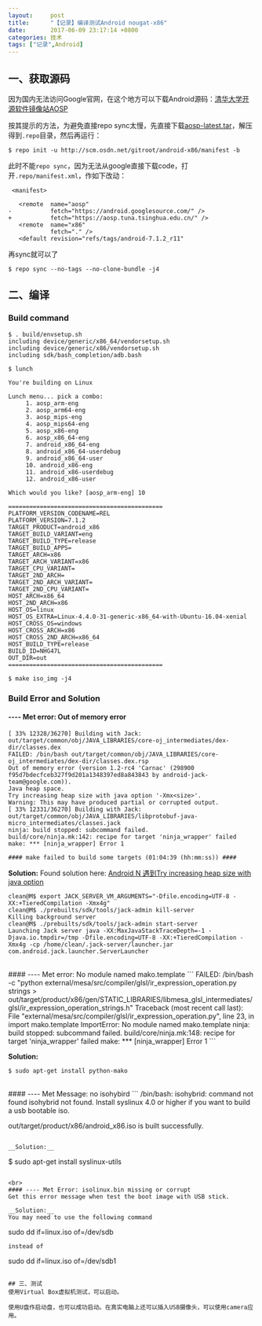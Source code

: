 ```yaml
---
layout:     post
title:      "【记录】编译测试Android nougat-x86"
date:       2017-06-09 23:17:14 +0800
categories: 技术
tags: ["记录",Android]
---
```

## 一、获取源码
因为国内无法访问Google官网，在这个地方可以下载Android源码：[清华大学开源软件镜像站AOSP](https://mirrors.tuna.tsinghua.edu.cn/help/AOSP/)

按其提示的方法，为避免直接repo sync太慢，先直接下载[aosp-latest.tar](https://mirrors.tuna.tsinghua.edu.cn/aosp-monthly/aosp-latest.tar)，解压得到`.repo`目录，然后再运行：
```console
$ repo init -u http://scm.osdn.net/gitroot/android-x86/manifest -b
```
此时不能`repo sync`，因为无法从google直接下载code，打开`.repo/manifest.xml`，作如下改动：
```
 <manifest>
 
   <remote  name="aosp"
-           fetch="https://android.googlesource.com/" />
+           fetch="https://aosp.tuna.tsinghua.edu.cn/" />
   <remote  name="x86"
            fetch="." />
   <default revision="refs/tags/android-7.1.2_r11"
```
再sync就可以了
```
$ repo sync --no-tags --no-clone-bundle -j4
```

## 二、编译
### Build command
```console
$ . build/envsetup.sh 
including device/generic/x86_64/vendorsetup.sh
including device/generic/x86/vendorsetup.sh
including sdk/bash_completion/adb.bash

$ lunch

You're building on Linux

Lunch menu... pick a combo:
     1. aosp_arm-eng
     2. aosp_arm64-eng
     3. aosp_mips-eng
     4. aosp_mips64-eng
     5. aosp_x86-eng
     6. aosp_x86_64-eng
     7. android_x86_64-eng
     8. android_x86_64-userdebug
     9. android_x86_64-user
     10. android_x86-eng
     11. android_x86-userdebug
     12. android_x86-user

Which would you like? [aosp_arm-eng] 10

============================================
PLATFORM_VERSION_CODENAME=REL
PLATFORM_VERSION=7.1.2
TARGET_PRODUCT=android_x86
TARGET_BUILD_VARIANT=eng
TARGET_BUILD_TYPE=release
TARGET_BUILD_APPS=
TARGET_ARCH=x86
TARGET_ARCH_VARIANT=x86
TARGET_CPU_VARIANT=
TARGET_2ND_ARCH=
TARGET_2ND_ARCH_VARIANT=
TARGET_2ND_CPU_VARIANT=
HOST_ARCH=x86_64
HOST_2ND_ARCH=x86
HOST_OS=linux
HOST_OS_EXTRA=Linux-4.4.0-31-generic-x86_64-with-Ubuntu-16.04-xenial
HOST_CROSS_OS=windows
HOST_CROSS_ARCH=x86
HOST_CROSS_2ND_ARCH=x86_64
HOST_BUILD_TYPE=release
BUILD_ID=NHG47L
OUT_DIR=out
============================================

$ make iso_img -j4

```

### Build Error and Solution
#### ---- Met error: Out of memory error
```
[ 33% 12328/36270] Building with Jack: out/target/common/obj/JAVA_LIBRARIES/core-oj_intermediates/dex-dir/classes.dex
FAILED: /bin/bash out/target/common/obj/JAVA_LIBRARIES/core-oj_intermediates/dex-dir/classes.dex.rsp
Out of memory error (version 1.2-rc4 'Carnac' (298900 f95d7bdecfceb327f9d201a1348397ed8a843843 by android-jack-team@google.com)).
Java heap space.
Try increasing heap size with java option '-Xmx<size>'.
Warning: This may have produced partial or corrupted output.
[ 33% 12331/36270] Building with Jack: out/target/common/obj/JAVA_LIBRARIES/libprotobuf-java-micro_intermediates/classes.jack
ninja: build stopped: subcommand failed.
build/core/ninja.mk:142: recipe for target 'ninja_wrapper' failed
make: *** [ninja_wrapper] Error 1

#### make failed to build some targets (01:04:39 (hh:mm:ss)) ####
```

__Solution:__
Found solution here:
[Android N 遇到Try increasing heap size with java option ](http://blog.csdn.net/zxf20063033/article/details/56296403)

```console
clean@M$ export JACK_SERVER_VM_ARGUMENTS="-Dfile.encoding=UTF-8 -XX:+TieredCompilation -Xmx4g"
clean@M$ ./prebuilts/sdk/tools/jack-admin kill-server
Killing background server
clean@M$ ./prebuilts/sdk/tools/jack-admin start-server
Launching Jack server java -XX:MaxJavaStackTraceDepth=-1 -Djava.io.tmpdir=/tmp -Dfile.encoding=UTF-8 -XX:+TieredCompilation -Xmx4g -cp /home/clean/.jack-server/launcher.jar com.android.jack.launcher.ServerLauncher
```
<br>
#### ---- Met error: No module named mako.template
```
FAILED: /bin/bash -c "python external/mesa/src/compiler/glsl/ir_expression_operation.py strings > out/target/product/x86/gen/STATIC_LIBRARIES/libmesa_glsl_intermediates/glsl/ir_expression_operation_strings.h"
Traceback (most recent call last):
  File "external/mesa/src/compiler/glsl/ir_expression_operation.py", line 23, in <module>
    import mako.template
ImportError: No module named mako.template
ninja: build stopped: subcommand failed.
build/core/ninja.mk:148: recipe for target 'ninja_wrapper' failed
make: *** [ninja_wrapper] Error 1
```

__Solution:__
```
$ sudo apt-get install python-mako
```

<br>
#### ---- Met Message: no isohybird
```
/bin/bash: isohybrid: command not found
isohybrid not found.
Install syslinux 4.0 or higher if you want to build a usb bootable iso.


out/target/product/x86/android_x86.iso is built successfully.
```

__Solution:__
```
$ sudo apt-get install syslinux-utils
```

<br>
#### ---- Met Error: isolinux.bin missing or corrupt
Get this error message when test the boot image with USB stick.

__Solution:__
You may need to use the following command
```
sudo dd if=linux.iso of=/dev/sdb
```
instead of
```
sudo dd if=linux.iso of=/dev/sdb1
```

## 三、测试
使用Virtual Box虚拟机测试，可以启动。

使用U盘作启动盘，也可以成功启动。在真实电脑上还可以插入USB摄像头，可以使用camera应用。
